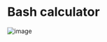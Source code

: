 # Bash calculator

![image](https://user-images.githubusercontent.com/43138514/137004071-553ed7fc-37a5-467b-80b3-9a06e73d1c0d.png)
